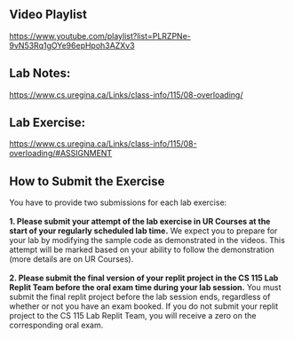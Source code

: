 ## Video Playlist
https://www.youtube.com/playlist?list=PLRZPNe-9vN53Rq1gOYe96epHpoh3AZXv3

## Lab Notes:
https://www.cs.uregina.ca/Links/class-info/115/08-overloading/

## Lab Exercise:
https://www.cs.uregina.ca/Links/class-info/115/08-overloading/#ASSIGNMENT

## How to Submit the Exercise

You have to provide two submissions for each lab exercise: 
<br>
<br>
**1. Please submit your attempt of the lab exercise in UR Courses at the start of your regularly scheduled lab time.** We expect you to prepare for your lab by modifying the sample code as demonstrated in the videos. This attempt will be marked based on your ability to follow the demonstration (more details are on UR Courses).
<br>
<br>
**2. Please submit the final version of your replit project in the CS 115 Lab Replit Team before the oral exam time during your lab session.** You must submit the final replit project before the lab session ends, regardless of whether or not you have an exam booked. If you do not submit your replit project to the CS 115 Lab Replit Team, you will receive a zero on the corresponding oral exam.